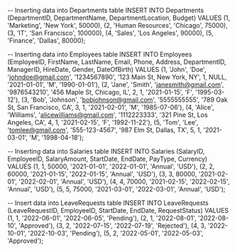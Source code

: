 -- Inserting data into Departments table
INSERT INTO Departments (DepartmentID, DepartmentName, DepartmentLocation, Budget) VALUES
(1, 'Marketing', 'New York', 50000),
(2, 'Human Resources', 'Chicago', 75000),
(3, 'IT', 'San Francisco', 100000),
(4, 'Sales', 'Los Angeles', 90000),
(5, 'Finance', 'Dallas', 80000);

-- Inserting data into Employees table
INSERT INTO Employees (EmployeeID, FirstName, LastName, Email, Phone, Address, DepartmentID, ManagerID, HireDate, Gender, DateOfBirth) VALUES
(1, 'John', 'Doe', 'johndoe@gmail.com', '1234567890', '123 Main St, New York, NY', 1, NULL, '2021-01-01', 'M', '1990-01-01'),
(2, 'Jane', 'Smith', 'janesmith@gmail.com', '9876543210', '456 Maple St, Chicago, IL', 2, 1, '2021-01-15', 'F', '1995-03-12'),
(3, 'Bob', 'Johnson', 'bobjohnson@gmail.com', '5555555555', '789 Oak St, San Francisco, CA', 3, 1, '2021-02-01', 'M', '1985-07-06'),
(4, 'Alice', 'Williams', 'alicewilliams@gmail.com', '1112223333', '321 Pine St, Los Angeles, CA', 4, 1, '2021-02-15', 'F', '1992-11-22'),
(5, 'Tom', 'Lee', 'tomlee@gmail.com', '555-123-4567', '987 Elm St, Dallas, TX', 5, 1, '2021-03-01', 'M', '1998-04-18');

-- Inserting data into Salaries table
INSERT INTO Salaries (SalaryID, EmployeeID, SalaryAmount, StartDate, EndDate, PayType, Currency) VALUES
(1, 1, 50000, '2021-01-01', '2022-01-01', 'Annual', 'USD'),
(2, 2, 60000, '2021-01-15', '2022-01-15', 'Annual', 'USD'),
(3, 3, 80000, '2021-02-01', '2022-02-01', 'Annual', 'USD'),
(4, 4, 70000, '2021-02-15', '2022-02-15', 'Annual', 'USD'),
(5, 5, 75000, '2021-03-01', '2022-03-01', 'Annual', 'USD');

-- Insert data into LeaveRequests table
INSERT INTO LeaveRequests (LeaveRequestID, EmployeeID, StartDate, EndDate, RequestStatus) VALUES
(1, 1, '2022-06-01', '2022-06-05', 'Pending'),
(2, 1, '2022-08-01', '2022-08-10', 'Approved'),
(3, 2, '2022-07-15', '2022-07-19', 'Rejected'),
(4, 3, '2022-10-01', '2022-10-03', 'Pending'),
(5, 2, '2022-05-01', '2022-05-03', 'Approved');


